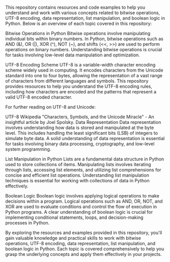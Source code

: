 This repository contains resources and code examples to help you understand and work with various concepts related to bitwise operations, UTF-8 encoding, data representation, list manipulation, and boolean logic in Python. Below is an overview of each topic covered in this repository:

Bitwise Operations in Python
Bitwise operations involve manipulating individual bits within binary numbers. In Python, bitwise operations such as AND (&), OR (|), XOR (^), NOT (~), and shifts (<<, >>) are used to perform operations on binary numbers. Understanding bitwise operations is crucial for tasks involving low-level data manipulation and optimization.

UTF-8 Encoding Scheme
UTF-8 is a variable-width character encoding scheme widely used in computing. It encodes characters from the Unicode standard into one to four bytes, allowing the representation of a vast range of characters from different languages and symbols. This repository provides resources to help you understand the UTF-8 encoding rules, including how characters are encoded and the patterns that represent a valid UTF-8 encoded character.

For further reading on UTF-8 and Unicode:

UTF-8 Wikipedia
"Characters, Symbols, and the Unicode Miracle" - An insightful article by Joel Spolsky.
Data Representation
Data representation involves understanding how data is stored and manipulated at the byte level. This includes handling the least significant bits (LSB) of integers to simulate byte data. A solid understanding of data representation is essential for tasks involving binary data processing, cryptography, and low-level system programming.

List Manipulation in Python
Lists are a fundamental data structure in Python used to store collections of items. Manipulating lists involves iterating through lists, accessing list elements, and utilizing list comprehensions for concise and efficient list operations. Understanding list manipulation techniques is essential for working with collections of data in Python effectively.

Boolean Logic
Boolean logic involves applying logical operations to make decisions within a program. Logical operations such as AND, OR, NOT, and XOR are used to evaluate conditions and control the flow of execution in Python programs. A clear understanding of boolean logic is crucial for implementing conditional statements, loops, and decision-making processes in Python.

By exploring the resources and examples provided in this repository, you'll gain valuable knowledge and practical skills to work with bitwise operations, UTF-8 encoding, data representation, list manipulation, and boolean logic in Python. Each topic is covered comprehensively to help you grasp the underlying concepts and apply them effectively in your projects.
